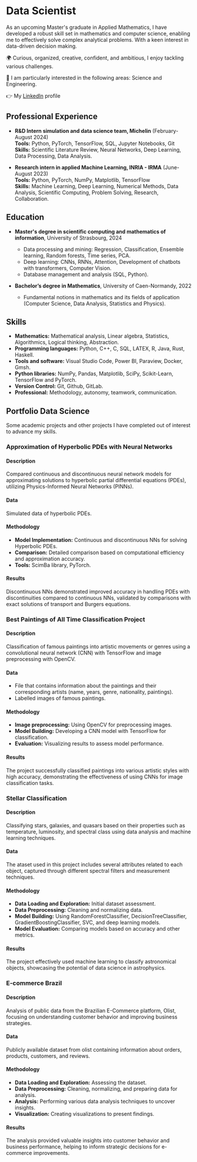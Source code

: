 # Data Scientist

As an upcoming Master's graduate in Applied Mathematics, I have developed a robust skill set in mathematics and computer science, enabling me to effectively solve complex analytical problems. With a keen interest in data-driven decision making.

🌍 Curious, organized, creative, confident, and ambitious, I enjoy tackling various challenges. 

📡 I am particularly interested in the following areas: Science and Engineering.

👉 My [LinkedIn](https://www.linkedin.com/in/diana-sol-fonseca) profile

## Professional Experience

- **R&D Intern simulation and data science team, Michelin** (February-August 2024)  
  **Tools:** Python, PyTorch, TensorFlow, SQL, Jupyter Notebooks, Git  
  **Skills:** Scientific Literature Review, Neural Networks, Deep Learning, Data Processing, Data Analysis.

- **Research intern in applied Machine Learning, INRIA - IRMA** (June-August 2023)  
  **Tools:** Python, PyTorch, NumPy, Matplotlib, TensorFlow  
  **Skills:** Machine Learning, Deep Learning, Numerical Methods, Data Analysis, Scientific Computing, Problem Solving, Research, Collaboration.

## Education

- **Master's degree in scientific computing and mathematics of information**, University of Strasbourg, 2024
  - Data processing and mining: Regression, Classification, Ensemble learning, Random forests, Time series, PCA.
  - Deep learning: CNNs, RNNs, Attention, Development of chatbots with transformers, Computer Vision.
  - Database management and analysis (SQL, Python).

- **Bachelor’s degree in Mathematics**, University of Caen-Normandy, 2022
  - Fundamental notions in mathematics and its fields of application (Computer Science, Data Analysis, Statistics and Physics).

## Skills

- **Mathematics:** Mathematical analysis, Linear algebra, Statistics, Algorithmics, Logical thinking, Abstraction.
- **Programming languages:** Python, C++, C, SQL, LATEX, R, Java, Rust, Haskell.
- **Tools and software:** Visual Studio Code, Power BI, Paraview, Docker, Gmsh.
- **Python libraries:** NumPy, Pandas, Matplotlib, SciPy, Scikit-Learn, TensorFlow and PyTorch.
- **Version Control:** Git, Github, GitLab.
- **Professional:** Methodology, autonomy, teamwork, communication.

## Portfolio Data Science

Some academic projects and other projects I have completed out of interest to advance my skills. 

### Approximation of Hyperbolic PDEs with Neural Networks

#### Description
Compared continuous and discontinuous neural network models for approximating solutions to hyperbolic partial differential equations (PDEs), utilizing Physics-Informed Neural Networks (PINNs).

#### Data
Simulated data of hyperbolic PDEs.

#### Methodology
- **Model Implementation:** Continuous and discontinuous NNs for solving Hyperbolic PDEs.
- **Comparison:** Detailed comparison based on computational efficiency and approximation accuracy.
- **Tools:** ScimBa library, PyTorch.

#### Results
Discontinuous NNs demonstrated improved accuracy in handling PDEs with discontinuities compared to continuous NNs, validated by comparisons with exact solutions of transport and Burgers equations.

### Best Paintings of All Time Classification Project

#### Description

Classification of famous paintings into artistic movements or genres using a convolutional neural network (CNN) with TensorFlow and image preprocessing with OpenCV.

#### Data
- File that contains information about the paintings and their corresponding artists (name, years, genre, nationality, paintings).
- Labelled images of famous paintings.

#### Methodology
- **Image preprocessing:** Using OpenCV for preprocessing images.
- **Model Building:** Developing a CNN model with TensorFlow for classification.
- **Evaluation:** Visualizing results to assess model performance.

#### Results
The project successfully classified paintings into various artistic styles with high accuracy, demonstrating the effectiveness of using CNNs for image classification tasks.

### Stellar Classification

#### Description
Classifying stars, galaxies, and quasars based on their properties such as temperature, luminosity, and spectral class using data analysis and machine learning techniques.

#### Data
The ataset used in this project includes several attributes related to each object, captured through different spectral filters and measurement techniques.

#### Methodology
- **Data Loading and Exploration:** Initial dataset assessment.
- **Data Preprocessing:** Cleaning and normalizing data.
- **Model Building:** Using RandomForestClassifier, DecisionTreeClassifier, GradientBoostingClassifier, SVC, and deep learning models.
- **Model Evaluation:** Comparing models based on accuracy and other metrics.

#### Results
The project effectively used machine learning to classify astronomical objects, showcasing the potential of data science in astrophysics.

### E-commerce Brazil

#### Description
Analysis of public data from the Brazilian E-Commerce platform, Olist, focusing on understanding customer behavior and improving business strategies.

#### Data
Publicly available dataset from olist containing information about orders, products, customers, and reviews.

#### Methodology
- **Data Loading and Exploration:** Assessing the dataset.
- **Data Preprocessing:** Cleaning, normalizing, and preparing data for analysis.
- **Analysis:** Performing various data analysis techniques to uncover insights.
- **Visualization:** Creating visualizations to present findings.

#### Results
The analysis provided valuable insights into customer behavior and business performance, helping to inform strategic decisions for e-commerce improvements.
